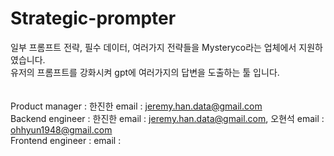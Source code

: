 # Strategic-prompter
일부 프롬프트 전략, 필수 데이터, 여러가지 전략들을 Mysteryco라는 업체에서 지원하였습니다.<br> 
유저의 프롬프트를 강화시켜 gpt에 여러가지의 답변을 도출하는 툴 입니다.<br>  
<br>
Product manager : 한진한  email : jeremy.han.data@gmail.com 
<br>
Backend engineer : 한진한 email : jeremy.han.data@gmail.com, 오현석 email : ohhyun1948@gmail.com 
<br>
Frontend engineer :  email : 
